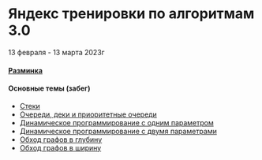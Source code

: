 # Яндекс тренировки по алгоритмам 3.0
13 февраля - 13 марта 2023г

#### [Разминка](./warm-up/README.md)
#### Основные темы (забег)
* [Стеки](./stack/README.md)<br/>
* [Очереди, деки и приоритетные очереди](./queue%2C%20deque%20and%20heap/)<br/>
* [Динамическое программирование с одним параметром](./dp_with_one_parameter/README.md)<br/>
* [Динамическое программирование с двумя параметрами](./dp_with_two_parameters/README.md)<br/>
* [Обход графов в глубину](./dfs/README.md)<br/>
* [Обход графов в ширину](./bfs/README.md)<br/>
